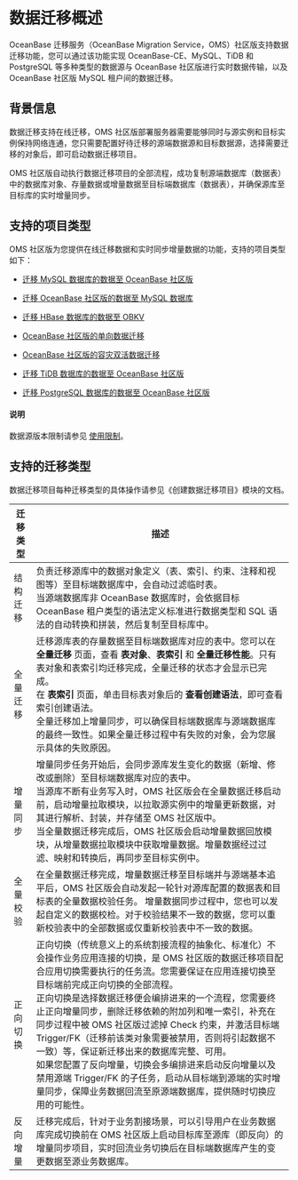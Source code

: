 # 数据迁移概述

OceanBase 迁移服务（OceanBase Migration Service，OMS）社区版支持数据迁移功能，您可以通过该功能实现 OceanBase-CE、MySQL、TiDB 和 PostgreSQL 等多种类型的数据源与 OceanBase 社区版进行实时数据传输，以及 OceanBase 社区版 MySQL 租户间的数据迁移。

## 背景信息

数据迁移支持在线迁移，OMS 社区版部署服务器需要能够同时与源实例和目标实例保持网络连通，您只需要配置好待迁移的源端数据源和目标数据源，选择需要迁移的对象后，即可启动数据迁移项目。

OMS 社区版自动执行数据迁移项目的全部流程，成功复制源端数据库（数据表）中的数据库对象、存量数据或增量数据至目标端数据库（数据表），并确保源库至目标库的实时增量同步。

## 支持的项目类型

OMS 社区版为您提供在线迁移数据和实时同步增量数据的功能，支持的项目类型如下：

* [迁移 MySQL 数据库的数据至 OceanBase 社区版](../600.data-migration/200.create-a-project-to-migrate-data-from-a-mysql-database-to-a-mysql-tenant-of-oceanbase-database.md)
  
* [迁移 OceanBase 社区版的数据至 MySQL 数据库](../600.data-migration/300.create-a-project-to-migrate-data-from-a-mysql-tenant-of-oceanbase-database-to-a-mysql-database.md)

* [迁移 HBase 数据库的数据至 OBKV](../600.data-migration/400.create-a-project-to-migrate-data-from-hbase-to-obkv.md)

* [OceanBase 社区版的单向数据迁移](../600.data-migration/1100.migrate-data-within-oceanbase-database.md)

* [OceanBase 社区版的容灾双活数据迁移](../600.data-migration/1200.create-an-active-active-disaster-recovery-project-in-oceanbase-database.md)

* [迁移 TiDB 数据库的数据至 OceanBase 社区版](../600.data-migration/1300.create-a-project-to-migrate-data-from-a-tidb-database-to-a-mysql-tenant-of-oceanbase-database.md)

* [迁移 PostgreSQL 数据库的数据至 OceanBase 社区版](../600.data-migration/1400.create-a-project-to-migrate-data-from-a-pg-database-to-a-mysql-tenant-of-oceanbase-database.md)

<main id="notice" type='explain'>
<h4>说明</h4>
<p>数据源版本限制请参见 <a href="../200.product-introduction/400.limits.md">使用限制</a>。</p>
</main>
  
## 支持的迁移类型

数据迁移项目每种迁移类型的具体操作请参见《创建数据迁移项目》模块的文档。

| **迁移类型** |                                    **描述**                            |
|----------|----------------------------------------------------------------------------------|
| 结构迁移     | 负责迁移源库中的数据对象定义（表、索引、约束、注释和视图等）至目标端数据库中，会自动过滤临时表。 <br>当源端数据库非 OceanBase 数据库时，会依据目标 OceanBase 租户类型的语法定义标准进行数据类型和 SQL 语法的自动转换和拼装，然后复制至目标库中。                                                                                                                                                   |
| 全量迁移     | 迁移源库表的存量数据至目标端数据库对应的表中。您可以在 **全量迁移** 页面，查看 **表对象**、**表索引** 和 **全量迁移性能**。只有表对象和表索引均迁移完成，全量迁移的状态才会显示已完成。<br>在 **表索引** 页面，单击目标表对象后的 **查看创建语法**，即可查看索引创建语法。 <br>全量迁移加上增量同步，可以确保目标端数据库与源端数据库的最终一致性。如果全量迁移过程中有失败的对象，会为您展示具体的失败原因。                                                                                          |
| 增量同步     | 增量同步任务开始后，会同步源库发生变化的数据（新增、修改或删除）至目标端数据库对应的表中。<br> 当源库不断有业务写入时，OMS 社区版会在全量数据迁移启动前，启动增量拉取模块，以拉取源实例中的增量更新数据，对其进行解析、封装，并存储至 OMS 社区版中。 <br>当全量数据迁移完成后，OMS 社区版会启动增量数据回放模块，从增量数据拉取模块中获取增量数据。增量数据经过过滤、映射和转换后，再同步至目标实例中。                                                                                    |
| 全量校验     | 在全量数据迁移完成，增量数据迁移至目标端并与源端基本追平后，OMS 社区版会自动发起一轮针对源库配置的数据表和目标表的全量数据校验任务。 增量数据同步过程中，您也可以发起自定义的数据校检。对于校验结果不一致的数据，您可以重新校验表中的全部数据或仅重新校验表中不一致的数据。                                                                                                                                       |
| 正向切换     | 正向切换（传统意义上的系统割接流程的抽象化、标准化）不会操作业务应用连接的切换，是 OMS 社区版的数据迁移项目配合应用切换需要执行的任务流。您需要保证在应用连接切换至目标端前完成正向切换的全部流程。<br>正向切换是选择数据迁移便会编排进来的一个流程，您需要终止正向增量同步，删除迁移依赖的附加列和唯一索引，补充在同步过程中被 OMS 社区版过滤掉 Check 约束，并激活目标端 Trigger/FK（迁移前该类对象需要被禁用，否则将引起数据不一致）等，保证新迁移出来的数据库完整、可用。<br>如果您配置了反向增量，切换会多编排进来启动反向增量以及禁用源端 Trigger/FK 的子任务，启动从目标端到源端的实时增量同步，保障业务数据回流至原源端数据库，提供随时切换应用的可能性。 |
| 反向增量     | 迁移完成后，针对于业务割接场景，可以引导用户在业务数据库完成切换前在 OMS 社区版上启动目标库至源库（即反向）的增量同步项目，实时回流业务切换后在目标端数据库产生的变更数据至源业务数据库。   |
